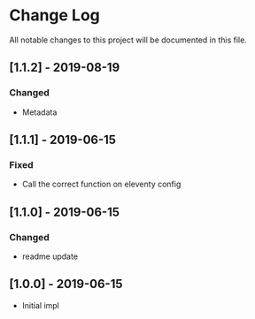 # Change Log

All notable changes to this project will be documented in this file.

## [1.1.2] - 2019-08-19

### Changed

- Metadata

## [1.1.1] - 2019-06-15

### Fixed

- Call the correct function on eleventy config

## [1.1.0] - 2019-06-15

### Changed

- readme update


## [1.0.0] - 2019-06-15

- Initial impl
